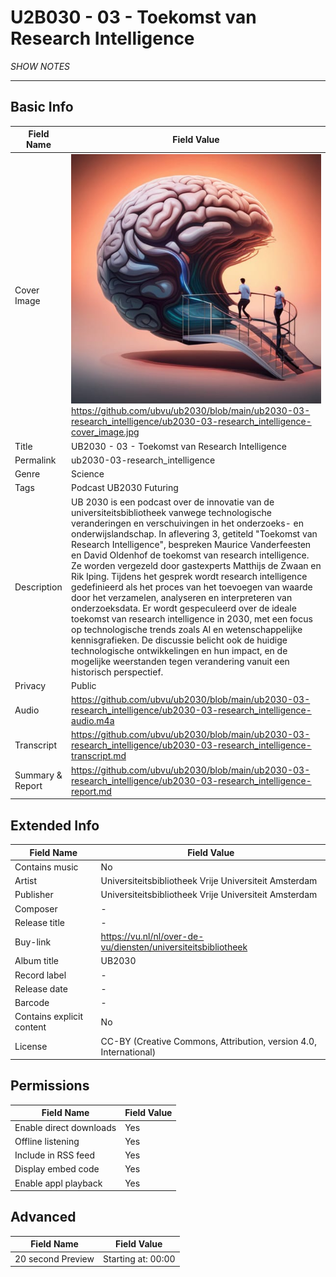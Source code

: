 # U2B030 - 03 - Toekomst van Research Intelligence
*SHOW NOTES*

---

## Basic Info

| Field Name       | Field Value    |
| ---              | ---            |
| Cover Image      | ![cover image](ub2030-03-research_intelligence-cover_image.jpg) <br/>https://github.com/ubvu/ub2030/blob/main/ub2030-03-research_intelligence/ub2030-03-research_intelligence-cover_image.jpg |
| Title            | UB2030 - 03 - Toekomst van Research Intelligence |
| Permalink        | ub2030-03-research_intelligence |
| Genre            | Science |
| Tags             | Podcast UB2030 Futuring |
| Description      | UB 2030 is een podcast over de innovatie van de universiteitsbibliotheek vanwege technologische veranderingen en verschuivingen in het onderzoeks- en onderwijslandschap. In aflevering 3, getiteld "Toekomst van Research Intelligence", bespreken Maurice Vanderfeesten en David Oldenhof de toekomst van research intelligence. Ze worden vergezeld door gastexperts Matthijs de Zwaan en Rik Iping. Tijdens het gesprek wordt research intelligence gedefinieerd als het proces van het toevoegen van waarde door het verzamelen, analyseren en interpreteren van onderzoeksdata. Er wordt gespeculeerd over de ideale toekomst van research intelligence in 2030, met een focus op technologische trends zoals AI en wetenschappelijke kennisgrafieken. De discussie belicht ook de huidige technologische ontwikkelingen en hun impact, en de mogelijke weerstanden tegen verandering vanuit een historisch perspectief. |
Privacy          | Public
Audio            | <https://github.com/ubvu/ub2030/blob/main/ub2030-03-research_intelligence/ub2030-03-research_intelligence-audio.m4a>
Transcript       | <https://github.com/ubvu/ub2030/blob/main/ub2030-03-research_intelligence/ub2030-03-research_intelligence-transcript.md>
Summary & Report | <https://github.com/ubvu/ub2030/blob/main/ub2030-03-research_intelligence/ub2030-03-research_intelligence-report.md>


## Extended Info

  Field Name                 | Field Value 
  --------------------------  | -------------------------------------------------------------------
  Contains music              | No
  Artist                      | Universiteitsbibliotheek Vrije Universiteit Amsterdam
  Publisher                   | Universiteitsbibliotheek Vrije Universiteit Amsterdam
  Composer                    | \-
  Release title               | \-
  Buy-link                    | <https://vu.nl/nl/over-de-vu/diensten/universiteitsbibliotheek>
  Album title                 | UB2030
  Record label                | \-
  Release date                | \-
  Barcode                     | \-
  Contains explicit content   | No
  License                     | CC-BY (Creative Commons, Attribution, version 4.0, International)

## Permissions


  Field Name               | Field Value
  -------------------------| -------------
  Enable direct downloads  | Yes
  Offline listening        | Yes
  Include in RSS feed      | Yes
  Display embed code       | Yes
  Enable appl playback     | Yes
                            

## Advanced


  Field Name         | Field Value
  -------------------| --------------------
  20 second Preview  | Starting at: 00:00
